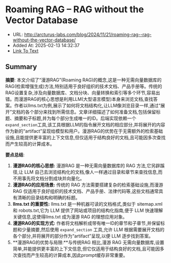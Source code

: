 # Roaming RAG – RAG without the Vector Database
- URL: http://arcturus-labs.com/blog/2024/11/21/roaming-rag--rag-without-the-vector-database/
- Added At: 2025-02-13 14:32:37
- [Link To Text](2025-02-13-roaming-rag-–-rag-without-the-vector-database_raw.md)

## Summary
**摘要**:
本文介绍了“漫游RAG”(Roaming RAG)的概念,这是一种无需向量数据库的RAG(检索增强生成)方法,特别适用于良好组织的技术文档、产品手册等。传统的RAG设置复杂,涉及向量数据库、文档分块、向量转换和索引等多个环节,容易出错。而漫游RAG的核心思想是利用LLM(大型语言模型)本身来浏览文档,查找答案。作者以llms.txt为例,展示了如何将文档结构化,让LLM像浏览目录一样,通过“展开”文档的各个部分来找到所需信息。文章详细描述了如何准备文档,包括保留标题、摘要和子标题,并为每个部分生成唯一的ID。后端实现依赖一个`expand_section`工具,该工具根据LLM的指令展开文档的相应部分,并将展开的内容作为新的“artifact”呈现给模型和用户。漫游RAG的优势在于无需额外的检索基础设施,且能提供更丰富的上下文信息,但仅适用于结构良好的文档,且可能因多次查找而产生较高的计算成本。

**要点总结**:
1.  **漫游RAG的核心思想:** 漫游RAG 是一种无需向量数据库的 RAG 方法,它另辟蹊径,让 LLM 自己去浏览结构化的文档,像人一样通过目录和章节来查找信息,而不用事先将文档分割成块并向量化。
2.  **漫游RAG的应用场景:** 传统的 RAG 方法需要搭建复杂的检索基础设施,而漫游 RAG 仅适用于良好组织的技术文档、产品手册、法律代码等,这些文档通常具有清晰的目录结构和明确的标题。
3.  **llms.txt 的重要性:** llms.txt 是一种机器可读的文档格式,类似于 sitemap.xml 和 robots.txt,它为 LLM 提供了网站或项目的结构化指南,便于 LLM 快速理解关键信息,这使得llms.txt 成为漫游 RAG 的理想应用对象。
4.  **漫游RAG的实现方式:**  作者将文档解析成带有唯一ID的章节和子章节,并保留标题和少量摘要,然后使用 `expand_section` 工具,允许 LLM 根据需要展开文档的各个部分,并将展开的部分作为“artifact”呈现,以便 LLM 逐步找到答案。
5.  **漫游RAG的优势与局限:**与传统RAG 相比,漫游 RAG 无需向量数据库,设置简单,并能提供更丰富的上下文信息,但它仅适用于结构良好的文档,且可能因多次查找而产生较高的计算成本,因此prompt缓存非常重要。

